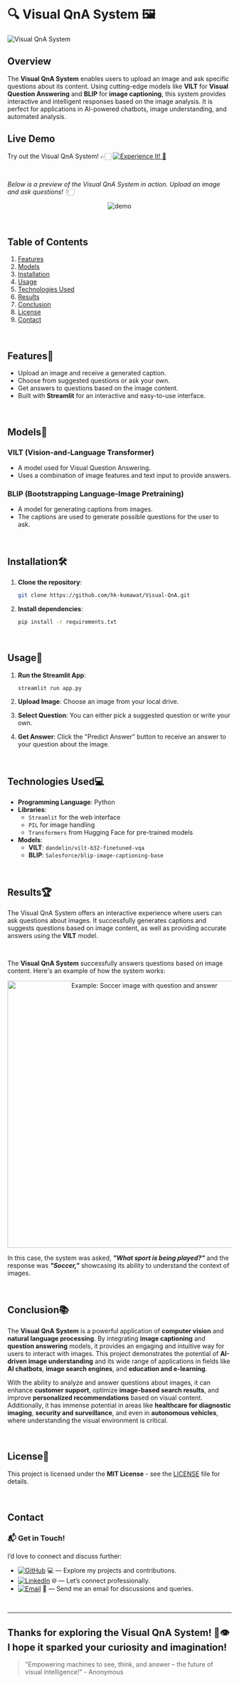 # 🔍 **Visual QnA System** 🖼️

![Visual QnA System](https://github.com/user-attachments/assets/3e83cb9a-cc1a-4cd3-a0b4-a0a9affd7bbc)

## Overview

The **Visual QnA System** enables users to upload an image and ask specific questions about its content. Using cutting-edge models like **VILT** for **Visual Question Answering** and **BLIP** for **image captioning**, this system provides interactive and intelligent responses based on the image analysis. It is perfect for applications in AI-powered chatbots, image understanding, and automated analysis.

## Live Demo

Try out the Visual QnA System! 👉🏻 [![Experience It! 🌟](https://img.shields.io/badge/Experience%20It!-blue)](https://ask-visual.streamlit.app/)

<br>

_Below is a preview of the Visual QnA System in action. Upload an image and ask questions! 👇🏻_

<p align="center">
  <img src="https://github.com/user-attachments/assets/a3df4415-d9a3-41e2-b819-204d15b23abf" alt="demo">
</p>

<br>

## Table of Contents

1. [Features](#features)
2. [Models](#models)
3. [Installation](#installation)
4. [Usage](#usage)
5. [Technologies Used](#technologies-used)
6. [Results](#results)
7. [Conclusion](#conclusion)
8. [License](#license)
9. [Contact](#contact)

<br>

## Features🌟

- Upload an image and receive a generated caption.
- Choose from suggested questions or ask your own.
- Get answers to questions based on the image content.
- Built with **Streamlit** for an interactive and easy-to-use interface.

<br>

## Models🧠

### **VILT (Vision-and-Language Transformer)**
- A model used for Visual Question Answering.
- Uses a combination of image features and text input to provide answers.

### **BLIP (Bootstrapping Language-Image Pretraining)**
- A model for generating captions from images.
- The captions are used to generate possible questions for the user to ask.

<br>

## Installation🛠

1. **Clone the repository**:
   ```bash
   git clone https://github.com/hk-kumawat/Visual-QnA.git
   ```

2. **Install dependencies**:
   ```bash
   pip install -r requirements.txt
   ```
   
<br>

## Usage🚀

1. **Run the Streamlit App**:
   ```bash
   streamlit run app.py
   ```

2. **Upload Image**: Choose an image from your local drive.
3. **Select Question**: You can either pick a suggested question or write your own.
4. **Get Answer**: Click the "Predict Answer" button to receive an answer to your question about the image.

<br>

## Technologies Used💻

- **Programming Language**: Python
- **Libraries**:
  - `Streamlit` for the web interface
  - `PIL` for image handling
  - `Transformers` from Hugging Face for pre-trained models
- **Models**:
  - **VILT**: `dandelin/vilt-b32-finetuned-vqa`
  - **BLIP**: `Salesforce/blip-image-captioning-base`

<br>

## Results🏆

The Visual QnA System offers an interactive experience where users can ask questions about images. It successfully generates captions and suggests questions based on image content, as well as providing accurate answers using the **VILT** model.

<br>

The **Visual QnA System** successfully answers questions based on image content. Here's an example of how the system works:

<p align="center">
  <img src="https://github.com/user-attachments/assets/bfd1cfcd-6b5e-4ae3-804b-0429f92cffcb" alt="Example: Soccer image with question and answer" width="600"/>
</p>

In this case, the system was asked, **_"What sport is being played?"_** and the response was **_"Soccer,"_** showcasing its ability to understand the context of images.

<br>

## Conclusion📚

The **Visual QnA System** is a powerful application of **computer vision** and **natural language processing**. By integrating **image captioning** and **question answering** models, it provides an engaging and intuitive way for users to interact with images. This project demonstrates the potential of **AI-driven image understanding** and its wide range of applications in fields like **AI chatbots**, **image search engines**, and **education and e-learning**.


With the ability to analyze and answer questions about images, it can enhance **customer support**, optimize **image-based search results**, and improve **personalized recommendations** based on visual content. Additionally, it has immense potential in areas like **healthcare for diagnostic imaging**, **security and surveillance**, and even in **autonomous vehicles**, where understanding the visual environment is critical.



<br>


## License📝

This project is licensed under the **MIT License** - see the [LICENSE](./LICENSE) file for details.

<br>

## Contact

### 📬 Get in Touch!
I’d love to connect and discuss further:

- [![GitHub](https://img.shields.io/badge/GitHub-hk--kumawat-blue?logo=github)](https://github.com/hk-kumawat) 💻 — Explore my projects and contributions.
- [![LinkedIn](https://img.shields.io/badge/LinkedIn-Harshal%20Kumawat-blue?logo=linkedin)](https://www.linkedin.com/in/harshal-kumawat/) 🌐 — Let’s connect professionally.
- [![Email](https://img.shields.io/badge/Email-harshalkumawat100@gmail.com-blue?logo=gmail)](mailto:harshalkumawat100@gmail.com) 📧 — Send me an email for discussions and queries.

<br>

---


## Thanks for exploring the **Visual QnA System**! 🙌👁️ I hope it sparked your curiosity and imagination!

> "Empowering machines to see, think, and answer – the future of visual intelligence!" - Anonymous

